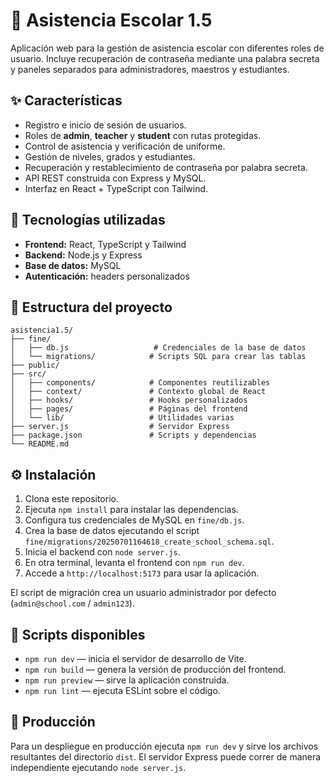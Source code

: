 # 🏫 Asistencia Escolar 1.5

Aplicación web para la gestión de asistencia escolar con diferentes roles de usuario. Incluye recuperación de contraseña mediante una palabra secreta y paneles separados para administradores, maestros y estudiantes.

## ✨ Características
- Registro e inicio de sesión de usuarios.
- Roles de **admin**, **teacher** y **student** con rutas protegidas.
- Control de asistencia y verificación de uniforme.
- Gestión de niveles, grados y estudiantes.
- Recuperación y restablecimiento de contraseña por palabra secreta.
- API REST construida con Express y MySQL.
- Interfaz en React + TypeScript con Tailwind.

## 🚀 Tecnologías utilizadas
- **Frontend:** React, TypeScript y Tailwind
- **Backend:** Node.js y Express
- **Base de datos:** MySQL
- **Autenticación:** headers personalizados

## 🧰 Estructura del proyecto
```
asistencia1.5/
├── fine/
│   ├── db.js                   # Credenciales de la base de datos
│   └── migrations/            # Scripts SQL para crear las tablas
├── public/
├── src/
│   ├── components/            # Componentes reutilizables
│   ├── context/               # Contexto global de React
│   ├── hooks/                 # Hooks personalizados
│   ├── pages/                 # Páginas del frontend
│   └── lib/                   # Utilidades varias
├── server.js                  # Servidor Express
├── package.json               # Scripts y dependencias
└── README.md
```

## ⚙️ Instalación
1. Clona este repositorio.
2. Ejecuta `npm install` para instalar las dependencias.
3. Configura tus credenciales de MySQL en `fine/db.js`.
4. Crea la base de datos ejecutando el script `fine/migrations/20250701164618_create_school_schema.sql`.
5. Inicia el backend con `node server.js`.
6. En otra terminal, levanta el frontend con `npm run dev`.
7. Accede a `http://localhost:5173` para usar la aplicación.

El script de migración crea un usuario administrador por defecto (`admin@school.com` / `admin123`).

## 📜 Scripts disponibles
- `npm run dev` &mdash; inicia el servidor de desarrollo de Vite.
- `npm run build` &mdash; genera la versión de producción del frontend.
- `npm run preview` &mdash; sirve la aplicación construida.
- `npm run lint` &mdash; ejecuta ESLint sobre el código.

## 📂 Producción
Para un despliegue en producción ejecuta `npm run dev` y sirve los archivos resultantes del directorio `dist`. El servidor Express puede correr de manera independiente ejecutando `node server.js`.

